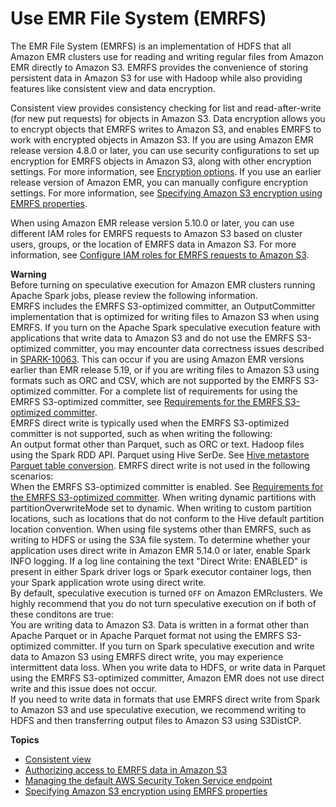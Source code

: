 # Use EMR File System \(EMRFS\)<a name="emr-fs"></a>

The EMR File System \(EMRFS\) is an implementation of HDFS that all Amazon EMR clusters use for reading and writing regular files from Amazon EMR directly to Amazon S3\. EMRFS provides the convenience of storing persistent data in Amazon S3 for use with Hadoop while also providing features like consistent view and data encryption\. 

Consistent view provides consistency checking for list and read\-after\-write \(for new put requests\) for objects in Amazon S3\. Data encryption allows you to encrypt objects that EMRFS writes to Amazon S3, and enables EMRFS to work with encrypted objects in Amazon S3\. If you are using Amazon EMR release version 4\.8\.0 or later, you can use security configurations to set up encryption for EMRFS objects in Amazon S3, along with other encryption settings\. For more information, see [Encryption options](emr-data-encryption-options.md)\. If you use an earlier release version of Amazon EMR, you can manually configure encryption settings\. For more information, see [Specifying Amazon S3 encryption using EMRFS properties](emr-emrfs-encryption.md)\.

When using Amazon EMR release version 5\.10\.0 or later, you can use different IAM roles for EMRFS requests to Amazon S3 based on cluster users, groups, or the location of EMRFS data in Amazon S3\. For more information, see [Configure IAM roles for EMRFS requests to Amazon S3](emr-emrfs-iam-roles.md)\.

**Warning**  
Before turning on speculative execution for Amazon EMR clusters running Apache Spark jobs, please review the following information\.  
EMRFS includes the EMRFS S3\-optimized committer, an OutputCommitter implementation that is optimized for writing files to Amazon S3 when using EMRFS\. If you turn on the Apache Spark speculative execution feature with applications that write data to Amazon S3 and do not use the EMRFS S3\-optimized committer, you may encounter data correctness issues described in [SPARK\-10063](https://issues.apache.org/jira/browse/SPARK-10063)\. This can occur if you are using Amazon EMR versions earlier than EMR release 5\.19, or if you are writing files to Amazon S3 using formats such as ORC and CSV, which are not supported by the EMRFS S3\-optimized committer\. For a complete list of requirements for using the EMRFS S3\-optimized committer, see [Requirements for the EMRFS S3\-optimized committer](https://docs.aws.amazon.com/emr/latest/ReleaseGuide/emr-spark-committer-reqs.html)\.  
EMRFS direct write is typically used when the EMRFS S3\-optimized committer is not supported, such as when writing the following:  
An output format other than Parquet, such as ORC or text\.
Hadoop files using the Spark RDD API\.
Parquet using Hive SerDe\. See [Hive metastore Parquet table conversion](https://spark.apache.org/docs/latest/sql-data-sources-parquet.html#hive-metastore-parquet-table-conversion)\.
EMRFS direct write is not used in the following scenarios:  
When the EMRFS S3\-optimized committer is enabled\. See [Requirements for the EMRFS S3\-optimized committer](https://docs.aws.amazon.com/emr/latest/ReleaseGuide/emr-spark-committer-reqs.html)\.
When writing dynamic partitions with partitionOverwriteMode set to dynamic\.
When writing to custom partition locations, such as locations that do not conform to the Hive default partition location convention\.
When using file systems other than EMRFS, such as writing to HDFS or using the S3A file system\.
To determine whether your application uses direct write in Amazon EMR 5\.14\.0 or later, enable Spark INFO logging\. If a log line containing the text "Direct Write: ENABLED" is present in either Spark driver logs or Spark executor container logs, then your Spark application wrote using direct write\.  
By default, speculative execution is turned `OFF` on Amazon EMRclusters\. We highly recommend that you do not turn speculative execution on if both of these conditons are true:  
You are writing data to Amazon S3\.
Data is written in a format other than Apache Parquet or in Apache Parquet format not using the EMRFS S3\-optimized committer\.
If you turn on Spark speculative execution and write data to Amazon S3 using EMRFS direct write, you may experience intermittent data loss\. When you write data to HDFS, or write data in Parquet using the EMRFS S3\-optimized committer, Amazon EMR does not use direct write and this issue does not occur\.  
If you need to write data in formats that use EMRFS direct write from Spark to Amazon S3 and use speculative execution, we recommend writing to HDFS and then transferring output files to Amazon S3 using S3DistCP\.

**Topics**
+ [Consistent view](emr-plan-consistent-view.md)
+ [Authorizing access to EMRFS data in Amazon S3](emr-plan-credentialsprovider.md)
+ [Managing the default AWS Security Token Service endpoint](emr-emrfs-sts-endpoint.md)
+ [Specifying Amazon S3 encryption using EMRFS properties](emr-emrfs-encryption.md)
